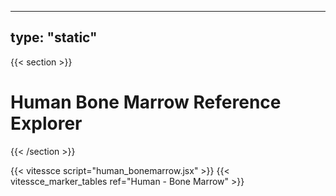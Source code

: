 ---
type: "static"
----
{{< section >}}

# Human Bone Marrow Reference Explorer

{{< /section >}}

{{< vitessce script="human_bonemarrow.jsx" >}}
{{< vitessce_marker_tables ref="Human - Bone Marrow" >}}
